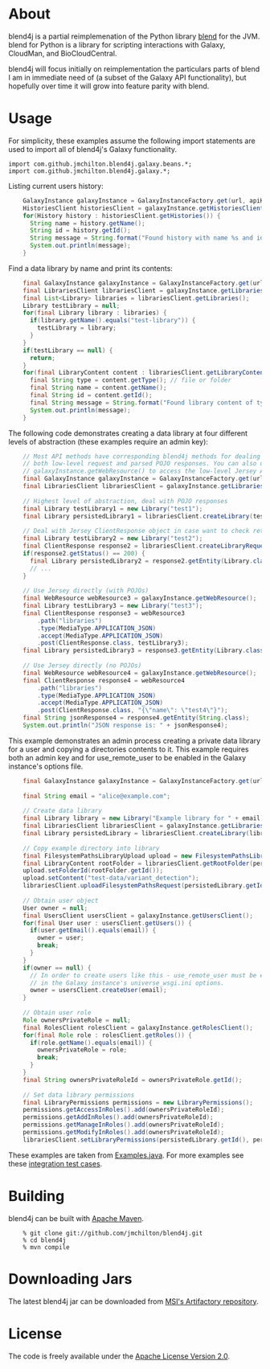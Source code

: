 # About

blend4j is a partial reimplemenation of the Python library [blend][1]
for the JVM. blend for Python is a library for scripting interactions
with Galaxy, CloudMan, and BioCloudCentral. 

blend4j will focus initially on reimplementation the particulars parts
of blend I am in immediate need of (a subset of the Galaxy API
functionality), but hopefully over time it will grow into feature
parity with blend.

[1]: https://github.com/afgane/blend

# Usage

For simplicity, these examples assume the following import statements are used to import all of blend4j's Galaxy functionality.

    import com.github.jmchilton.blend4j.galaxy.beans.*;
    import com.github.jmchilton.blend4j.galaxy.*;

Listing current users history:

```java
    GalaxyInstance galaxyInstance = GalaxyInstanceFactory.get(url, apiKey);
    HistoriesClient historiesClient = galaxyInstance.getHistoriesClient();
    for(History history : historiesClient.getHistories()) {
      String name = history.getName();
      String id = history.getId();
      String message = String.format("Found history with name %s and id %s", name, id);
      System.out.println(message);
    }
```

Find a data library by name and print its contents:

```java
    final GalaxyInstance galaxyInstance = GalaxyInstanceFactory.get(url, apiKey);
    final LibrariesClient librariesClient = galaxyInstance.getLibrariesClient();
    final List<Library> libraries = librariesClient.getLibraries();
    Library testLibrary = null;
    for(final Library library : libraries) {
      if(library.getName().equals("test-library")) {
        testLibrary = library;
      }
    }
    if(testLibrary == null) {
      return;
    }
    for(final LibraryContent content : librariesClient.getLibraryContents(testLibrary.getId())) {
      final String type = content.getType(); // file or folder
      final String name = content.getName();
      final String id = content.getId();
      final String message = String.format("Found library content of type %s with name %s and id %s", type, name, id);
      System.out.println(message);
    }
```

The following code demonstrates creating a data library at four different levels of abstraction (these examples require an admin key):

```java
    // Most API methods have corresponding blend4j methods for dealing with 
    // both low-level request and parsed POJO responses. You can also use the method
    // galaxyInstance.getWebResource() to access the low-level Jersey APIs directly.
    final GalaxyInstance galaxyInstance = GalaxyInstanceFactory.get(url, apiKey);
    final LibrariesClient librariesClient = galaxyInstance.getLibrariesClient(); 
    
    // Highest level of abstraction, deal with POJO responses
    final Library testLibrary1 = new Library("test1");
    final Library persistedLibrary1 = librariesClient.createLibrary(testLibrary1);
    
    // Deal with Jersey ClientResponse object in case want to check return status, etc...
    final Library testLibrary2 = new Library("test2");
    final ClientResponse response2 = librariesClient.createLibraryRequest(testLibrary2);
    if(response2.getStatus() == 200) {
      final Library persistedLibrary2 = response2.getEntity(Library.class);	
      // ...
    }
    
    // Use Jersey directly (with POJOs)
    final WebResource webResource3 = galaxyInstance.getWebResource();
    final Library testLibrary3 = new Library("test3");
    final ClientResponse response3 = webResource3
        .path("libraries")
        .type(MediaType.APPLICATION_JSON)
        .accept(MediaType.APPLICATION_JSON)
        .post(ClientResponse.class, testLibrary3);
    final Library persistedLibrary3 = response3.getEntity(Library.class);
    
    // Use Jersey directly (no POJOs)
    final WebResource webResource4 = galaxyInstance.getWebResource();
    final ClientResponse response4 = webResource4
        .path("libraries")
        .type(MediaType.APPLICATION_JSON)
        .accept(MediaType.APPLICATION_JSON)
        .post(ClientResponse.class, "{\"name\": \"test4\"}");
    final String jsonResponse4 = response4.getEntity(String.class);
    System.out.println("JSON response is: " + jsonResponse4);
```

This example demonstrates an admin process creating a private data library for a user and copying a directories contents to it. This example requires both an admin key and for use_remote_user to be enabled in the Galaxy instance's options file.

```java
    final GalaxyInstance galaxyInstance = GalaxyInstanceFactory.get(url, apiKey);
    
    final String email = "alice@example.com";
    
    // Create data library
    final Library library = new Library("Example library for " + email);
    final LibrariesClient librariesClient = galaxyInstance.getLibrariesClient();
    final Library persistedLibrary = librariesClient.createLibrary(library);
    
    // Copy example directory into library
    final FilesystemPathsLibraryUpload upload = new FilesystemPathsLibraryUpload();
    final LibraryContent rootFolder = librariesClient.getRootFolder(persistedLibrary.getId());
    upload.setFolderId(rootFolder.getId());
    upload.setContent("test-data/variant_detection");
    librariesClient.uploadFilesystemPathsRequest(persistedLibrary.getId(), upload);
    
    // Obtain user object
    User owner = null;
    final UsersClient usersClient = galaxyInstance.getUsersClient();
    for(final User user : usersClient.getUsers()) {
      if(user.getEmail().equals(email)) {
        owner = user;
        break;
      }
    }
    if(owner == null) {
      // In order to create users like this - use_remote_user must be enabled
      // in the Galaxy instance's universe_wsgi.ini options.
      owner = usersClient.createUser(email);
    }
    
    // Obtain user role
    Role ownersPrivateRole = null;
    final RolesClient rolesClient = galaxyInstance.getRolesClient();
    for(final Role role : rolesClient.getRoles()) {
      if(role.getName().equals(email)) {
        ownersPrivateRole = role;
        break;
      }
    }
    final String ownersPrivateRoleId = ownersPrivateRole.getId(); 
    
    // Set data library permissions
    final LibraryPermissions permissions = new LibraryPermissions();
    permissions.getAccessInRoles().add(ownersPrivateRoleId);
    permissions.getAddInRoles().add(ownersPrivateRoleId);
    permissions.getManageInRoles().add(ownersPrivateRoleId);
    permissions.getModifyInRoles().add(ownersPrivateRoleId);
    librariesClient.setLibraryPermissions(persistedLibrary.getId(), permissions);
```

These examples are taken from [Examples.java][u0]. For more examples see these [integration test cases][u1].

[u0]: https://github.com/jmchilton/blend4j/blob/master/src/test/java/com/github/jmchilton/blend4j/galaxy/Examples.java
[u1]: https://github.com/jmchilton/blend4j/blob/master/src/test/java/com/github/jmchilton/blend4j/galaxy/IntegrationTest.java

# Building

blend4j can be built with [Apache Maven][b1].

        % git clone git://github.com/jmchilton/blend4j.git
        % cd blend4j
        % mvn compile

[b1]: http://maven.apache.org/

# Downloading Jars

The latest blend4j jar can be downloaded from [MSI's Artifactory repository][d0].

[d0]: http://artifactory.msi.umn.edu/simple/libs-snapshot-local/com/github/jmchilton/blend4j/blend4j/0.1-SNAPSHOT/

# License

The code is freely available under the [Apache License Version 2.0][l1].

[l1]: http://www.apache.org/licenses/LICENSE-2.0.html

